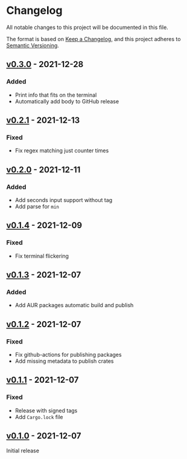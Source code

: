 # Changelog

All notable changes to this project will be documented in this file.

The format is based on [Keep a Changelog](https://keepachangelog.com/en/1.0.0/),
and this project adheres to [Semantic Versioning](https://semver.org/spec/v2.0.0.html).

## [v0.3.0](https://github.com/pando85/timer/tree/v0.3.0) - 2021-12-28

### Added

* Print info that fits on the terminal
* Automatically add body to GitHub release

## [v0.2.1](https://github.com/pando85/timer/tree/v0.2.1) - 2021-12-13

### Fixed

* Fix regex matching just counter times

## [v0.2.0](https://github.com/pando85/timer/tree/v0.2.0) - 2021-12-11

### Added

* Add seconds input support without tag
* Add parse for `min`

## [v0.1.4](https://github.com/pando85/timer/tree/v0.1.4) - 2021-12-09

### Fixed

* Fix terminal flickering

## [v0.1.3](https://github.com/pando85/timer/tree/v0.1.3) - 2021-12-07

### Added

* Add AUR packages automatic build and publish

## [v0.1.2](https://github.com/pando85/timer/tree/v0.1.2) - 2021-12-07

### Fixed

* Fix github-actions for publishing packages
* Add missing metadata to publish crates

## [v0.1.1](https://github.com/pando85/timer/tree/v0.1.1) - 2021-12-07

### Fixed

* Release with signed tags
* Add `Cargo.lock` file

## [v0.1.0](https://github.com/pando85/timer/tree/v0.1.0) - 2021-12-07

Initial release
